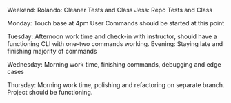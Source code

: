 Weekend:
Rolando: Cleaner Tests and Class
Jess: Repo Tests and Class 

Monday:
Touch base at 4pm
User Commands should be started at this point

Tuesday:
Afternoon work time and check-in with instructor,
should have a functioning CLI with one-two commands working.
Evening: Staying late and finishing majority of commands

Wednesday:
Morning work time, finishing commands, debugging and edge cases

Thursday:
Morning work time, polishing and refactoring on separate branch.
Project should be functioning.
